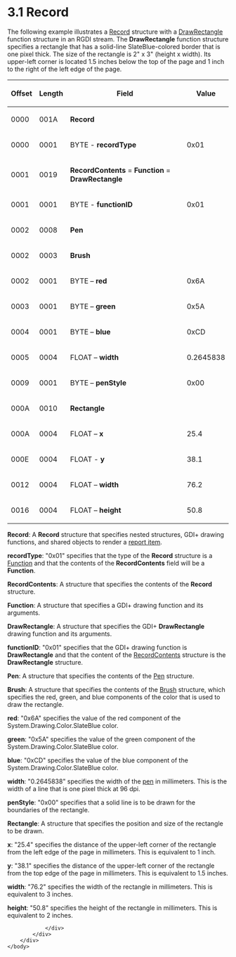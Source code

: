 <html dir="LTR" xmlns:mshelp="http://msdn.microsoft.com/mshelp" xmlns:ddue="http://ddue.schemas.microsoft.com/authoring/2003/5" xmlns:xlink="http://www.w3.org/1999/xlink" xmlns:tool="http://www.microsoft.com/tooltip">
    <head>
        <meta http-equiv="Content-Type" content="text/html; CHARSET=utf-8"></meta>
        <meta name="save" content="history"></meta>
        <title>3.1 Record</title>
        <xml>
            <mshelp:toctitle title="3.1 Record"></mshelp:toctitle>
            <mshelp:rltitle title="[MS-RGDI]: Record"></mshelp:rltitle>
            <mshelp:keyword index="A" term="406e8ce4-b5bf-4af3-9969-d67aec3635fd"></mshelp:keyword>
            <mshelp:attr name="DCSext.ContentType" value="open specification"></mshelp:attr>
            <mshelp:attr name="AssetID" value="406e8ce4-b5bf-4af3-9969-d67aec3635fd"></mshelp:attr>
            <mshelp:attr name="TopicType" value="kbRef"></mshelp:attr>
            <mshelp:attr name="DCSext.Title" value="[MS-RGDI]: Record" />
        </xml>
    </head>
    <body>
        <div id="header">
            <h1 class="heading">3.1 Record</h1>
        </div>
        <div id="mainSection">
            <div id="mainBody">
                <div id="allHistory" class="saveHistory"></div>
                <div id="sectionSection0" class="section" name="collapseableSection">
                    

<p>The following example illustrates a <a href="209ad042-4b59-44e7-914f-8cdfa68008d4.htm">Record</a> structure with a <a href="bf0f62f3-b544-49ec-b077-03822ae15f16.htm">DrawRectangle</a> function
structure in an RGDI stream. The <b>DrawRectangle</b> function structure
specifies a rectangle that has a solid-line SlateBlue-colored border that is
one pixel thick. The size of the rectangle is 2&quot; x 3&quot;
(height x width). Its upper-left corner is located 1.5 inches below
the top of the page and 1 inch to the right of the left edge of the page.</p>

<table>
 <thead>
  <tr>
   <th>
   <p><span>Offset</span></p>
   </th>
   <th>
   <p><span>Length</span></p>
   </th>
   <th>
   <p><span>Field</span></p>
   </th>
   <th>
   <p><span>Value</span></p>
   </th>
  </tr>
 </thead>
 <tr>
  <td>
  <p><span>0000</span></p>
  </td>
  <td>
  <p><span>001A</span></p>
  </td>
  <td>
  <p><b><span>Record</span></b></p>
  </td>
  <td>
  <p><span> </span></p>
  </td>
 </tr>
 <tr>
  <td>
  <p><span>0000</span></p>
  </td>
  <td>
  <p><span>0001</span></p>
  </td>
  <td>
  <p><span>   BYTE
  - <b>recordType</b></span></p>
  </td>
  <td>
  <p><span>0x01</span></p>
  </td>
 </tr>
 <tr>
  <td>
  <p><span>0001</span></p>
  </td>
  <td>
  <p><span>0019</span></p>
  </td>
  <td>
  <p><span>   <b>RecordContents</b>
  = <b>Function</b> = <b>DrawRectangle</b></span></p>
  </td>
  <td>
  <p><span> </span></p>
  </td>
 </tr>
 <tr>
  <td>
  <p><span>0001</span></p>
  </td>
  <td>
  <p><span>0001</span></p>
  </td>
  <td>
  <p><span>      BYTE
  - <b>functionID</b></span></p>
  </td>
  <td>
  <p><span>0x01</span></p>
  </td>
 </tr>
 <tr>
  <td>
  <p><span>0002</span></p>
  </td>
  <td>
  <p><span>0008</span></p>
  </td>
  <td>
  <p><span>         <b>Pen</b></span></p>
  </td>
  <td>
  <p><span> </span></p>
  </td>
 </tr>
 <tr>
  <td>
  <p><span>0002</span></p>
  </td>
  <td>
  <p><span>0003</span></p>
  </td>
  <td>
  <p><span>            <b>Brush</b></span></p>
  </td>
  <td>
  <p><span> </span></p>
  </td>
 </tr>
 <tr>
  <td>
  <p><span>0002</span></p>
  </td>
  <td>
  <p><span>0001</span></p>
  </td>
  <td>
  <p><span>              BYTE
  – <b>red</b></span></p>
  </td>
  <td>
  <p><span>0x6A</span></p>
  </td>
 </tr>
 <tr>
  <td>
  <p><span>0003</span></p>
  </td>
  <td>
  <p><span>0001</span></p>
  </td>
  <td>
  <p><span>              BYTE
  – <b>green</b></span></p>
  </td>
  <td>
  <p><span>0x5A</span></p>
  </td>
 </tr>
 <tr>
  <td>
  <p><span>0004</span></p>
  </td>
  <td>
  <p><span>0001</span></p>
  </td>
  <td>
  <p><span>              BYTE
  – <b>blue</b></span></p>
  </td>
  <td>
  <p><span>0xCD</span></p>
  </td>
 </tr>
 <tr>
  <td>
  <p><span>0005</span></p>
  </td>
  <td>
  <p><span>0004</span></p>
  </td>
  <td>
  <p><span>              FLOAT
  – <b>width</b></span></p>
  </td>
  <td>
  <p><span>0.2645838</span></p>
  </td>
 </tr>
 <tr>
  <td>
  <p><span>0009</span></p>
  </td>
  <td>
  <p><span>0001</span></p>
  </td>
  <td>
  <p><span>              BYTE
  – <b>penStyle</b></span></p>
  </td>
  <td>
  <p><span>0x00</span></p>
  </td>
 </tr>
 <tr>
  <td>
  <p><span>000A</span></p>
  </td>
  <td>
  <p><span>0010</span></p>
  </td>
  <td>
  <p><span>            <b>Rectangle</b></span></p>
  </td>
  <td>
  <p><span> </span></p>
  </td>
 </tr>
 <tr>
  <td>
  <p><span>000A</span></p>
  </td>
  <td>
  <p><span>0004</span></p>
  </td>
  <td>
  <p><span>              FLOAT
  – <b>x</b></span></p>
  </td>
  <td>
  <p><span>25.4</span></p>
  </td>
 </tr>
 <tr>
  <td>
  <p><span>000E</span></p>
  </td>
  <td>
  <p><span>0004</span></p>
  </td>
  <td>
  <p><span>              FLOAT
  - <b>y</b></span></p>
  </td>
  <td>
  <p><span>38.1</span></p>
  </td>
 </tr>
 <tr>
  <td>
  <p><span>0012</span></p>
  </td>
  <td>
  <p><span>0004</span></p>
  </td>
  <td>
  <p><span>              FLOAT
  – <b>width</b></span></p>
  </td>
  <td>
  <p><span>76.2</span></p>
  </td>
 </tr>
 <tr>
  <td>
  <p><span>0016</span></p>
  </td>
  <td>
  <p><span>0004</span></p>
  </td>
  <td>
  <p><span>              FLOAT
  – <b>height</b></span></p>
  </td>
  <td>
  <p><span>50.8</span></p>
  </td>
 </tr>
</table>

<p><b>Record</b>: A <b>Record</b> structure that
specifies nested structures, GDI+ drawing functions, and shared objects to
render a <a href="557e6223-9107-4be3-9f7c-b83beb5d16fc.htm#gt_c6f8e999-fca9-4e79-96e7-fb4c2c43d601">report item</a>.</p>

<p><b>recordType</b>: &quot;0x01&quot; specifies that
the type of the <b>Record</b> structure is a <a href="f9e8e623-fd12-490d-8812-df029ad8fbda.htm">Function</a> and that the
contents of the <b>RecordContents</b> field will be a <b>Function</b>.</p>

<p><b>RecordContents</b>: A structure that specifies the
contents of the <b>Record</b> structure.</p>

<p><b>Function</b>: A structure that specifies a GDI+
drawing function and its arguments.</p>

<p><b>DrawRectangle</b>: A structure that specifies the
GDI+ <b>DrawRectangle</b> drawing function and its arguments.</p>

<p><b>functionID</b>: &quot;0x01&quot; specifies that
the GDI+ drawing function is <b>DrawRectangle</b> and that the content of the <a href="d11de1fe-ef47-44dd-a286-e32b3dde50ea.htm">RecordContents</a> structure
is the <b>DrawRectangle</b> structure.</p>

<p><b>Pen</b>: A structure that specifies the contents
of the <a href="06d59821-7f7e-429f-a0f3-50e21038cb53.htm">Pen</a> structure.</p>

<p><b>Brush</b>: A structure that specifies the contents
of the <a href="d39190c6-1daa-4c4c-a641-685816e751a4.htm">Brush</a> structure,
which specifies the red, green, and blue components of the color that is used
to draw the rectangle.</p>

<p><b>red</b>: &quot;0x6A&quot; specifies the value of
the red component of the System.Drawing.Color.SlateBlue color.</p>

<p><b>green</b>: &quot;0x5A&quot; specifies the value of
the green component of the System.Drawing.Color.SlateBlue color.</p>

<p><b>blue</b>: &quot;0xCD&quot; specifies the value of
the blue component of the System.Drawing.Color.SlateBlue color.</p>

<p><b>width</b>: &quot;0.2645838&quot; specifies the
width of the <a href="557e6223-9107-4be3-9f7c-b83beb5d16fc.htm#gt_ce96a59a-d6f1-4abd-a349-2eef897f6107">pen</a> in
millimeters. This is the width of a line that is one pixel thick at
96 dpi.</p>

<p><b>penStyle</b>: &quot;0x00&quot; specifies that a
solid line is to be drawn for the boundaries of the rectangle.</p>

<p><b>Rectangle</b>: A structure that specifies the
position and size of the rectangle to be drawn.</p>

<p><b>x</b>: &quot;25.4&quot; specifies the distance of
the upper-left corner of the rectangle from the left edge of the page in
millimeters. This is equivalent to 1 inch.</p>

<p><b>y</b>: &quot;38.1&quot; specifies the distance of
the upper-left corner of the rectangle from the top edge of the page in
millimeters. This is equivalent to 1.5 inches.</p>

<p><b>width</b>: &quot;76.2&quot; specifies the width of
the rectangle in millimeters. This is equivalent to 3 inches.</p>

<p><b>height</b>: &quot;50.8&quot; specifies the height
of the rectangle in millimeters. This is equivalent to 2 inches.</p>


                </div>
            </div>
        </div>
    </body>
</html>